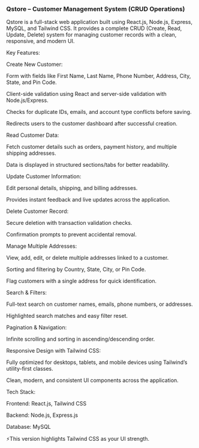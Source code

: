 ### Qstore – Customer Management System (CRUD Operations)

Qstore is a full-stack web application built using React.js, Node.js, Express, MySQL, and Tailwind CSS. It provides a complete CRUD (Create, Read, Update, Delete) system for managing customer records with a clean, responsive, and modern UI.

Key Features:

Create New Customer:

Form with fields like First Name, Last Name, Phone Number, Address, City, State, and Pin Code.

Client-side validation using React and server-side validation with Node.js/Express.

Checks for duplicate IDs, emails, and account type conflicts before saving.

Redirects users to the customer dashboard after successful creation.

Read Customer Data:

Fetch customer details such as orders, payment history, and multiple shipping addresses.

Data is displayed in structured sections/tabs for better readability.

Update Customer Information:

Edit personal details, shipping, and billing addresses.

Provides instant feedback and live updates across the application.

Delete Customer Record:

Secure deletion with transaction validation checks.

Confirmation prompts to prevent accidental removal.

Manage Multiple Addresses:

View, add, edit, or delete multiple addresses linked to a customer.

Sorting and filtering by Country, State, City, or Pin Code.

Flag customers with a single address for quick identification.

Search & Filters:

Full-text search on customer names, emails, phone numbers, or addresses.

Highlighted search matches and easy filter reset.

Pagination & Navigation:

Infinite scrolling and sorting in ascending/descending order.

Responsive Design with Tailwind CSS:

Fully optimized for desktops, tablets, and mobile devices using Tailwind’s utility-first classes.

Clean, modern, and consistent UI components across the application.

Tech Stack:

Frontend: React.js, Tailwind CSS

Backend: Node.js, Express.js

Database: MySQL

⚡This version highlights Tailwind CSS as your UI strength.
